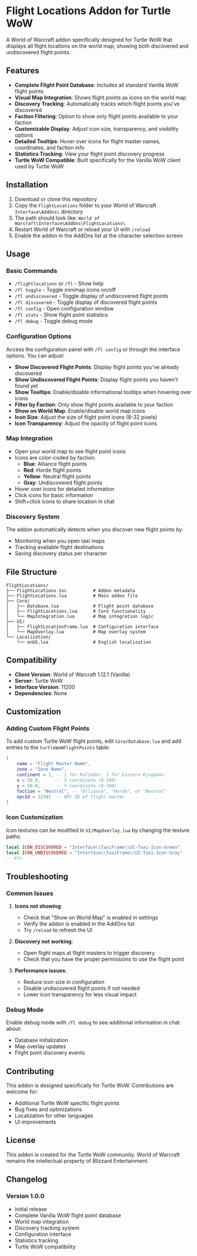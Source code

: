 # Flight Locations Addon for Turtle WoW

A World of Warcraft addon specifically designed for Turtle WoW that displays all flight locations on the world map, showing both discovered and undiscovered flight points.

## Features

- **Complete Flight Point Database**: Includes all standard Vanilla WoW flight points
- **Visual Map Integration**: Shows flight points as icons on the world map
- **Discovery Tracking**: Automatically tracks which flight points you've discovered
- **Faction Filtering**: Option to show only flight points available to your faction
- **Customizable Display**: Adjust icon size, transparency, and visibility options
- **Detailed Tooltips**: Hover over icons for flight master names, coordinates, and faction info
- **Statistics Tracking**: View your flight point discovery progress
- **Turtle WoW Compatible**: Built specifically for the Vanilla WoW client used by Turtle WoW

## Installation

1. Download or clone this repository
2. Copy the `FlightLocations` folder to your World of Warcraft `Interface\AddOns\` directory
3. The path should look like: `World of Warcraft\Interface\AddOns\FlightLocations\`
4. Restart World of Warcraft or reload your UI with `/reload`
5. Enable the addon in the AddOns list at the character selection screen

## Usage

### Basic Commands

- `/flightlocations` or `/fl` - Show help
- `/fl toggle` - Toggle minimap icons on/off
- `/fl undiscovered` - Toggle display of undiscovered flight points
- `/fl discovered` - Toggle display of discovered flight points
- `/fl config` - Open configuration window
- `/fl stats` - Show flight point statistics
- `/fl debug` - Toggle debug mode

### Configuration Options

Access the configuration panel with `/fl config` or through the interface options. You can adjust:

- **Show Discovered Flight Points**: Display flight points you've already discovered
- **Show Undiscovered Flight Points**: Display flight points you haven't found yet
- **Show Tooltips**: Enable/disable informational tooltips when hovering over icons
- **Filter by Faction**: Only show flight points available to your faction
- **Show on World Map**: Enable/disable world map icons
- **Icon Size**: Adjust the size of flight point icons (8-32 pixels)
- **Icon Transparency**: Adjust the opacity of flight point icons

### Map Integration

- Open your world map to see flight point icons
- Icons are color-coded by faction:
  - **Blue**: Alliance flight points
  - **Red**: Horde flight points  
  - **Yellow**: Neutral flight points
  - **Gray**: Undiscovered flight points
- Hover over icons for detailed information
- Click icons for basic information
- Shift+click icons to share location in chat

### Discovery System

The addon automatically detects when you discover new flight points by:

- Monitoring when you open taxi maps
- Tracking available flight destinations
- Saving discovery status per character

## File Structure

```text
FlightLocations/
├── FlightLocations.toc          # Addon metadata
├── FlightLocations.lua          # Main addon file
├── Core/
│   ├── Database.lua             # Flight point database
│   ├── FlightLocations.lua      # Core functionality
│   └── MapIntegration.lua       # Map integration logic
├── UI/
│   ├── FlightLocationFrame.lua  # Configuration interface
│   └── MapOverlay.lua           # Map overlay system
└── Localization/
    └── enUS.lua                 # English localization
```

## Compatibility

- **Client Version**: World of Warcraft 1.12.1 (Vanilla)
- **Server**: Turtle WoW
- **Interface Version**: 11200
- **Dependencies**: None

## Customization

### Adding Custom Flight Points

To add custom Turtle WoW flight points, edit `Core/Database.lua` and add entries to the `turtleWoWFlightPoints` table:

```lua
{
    name = "Flight Master Name",
    zone = "Zone Name",
    continent = 1, -- 1 for Kalimdor, 2 for Eastern Kingdoms
    x = 50.0,      -- X coordinate (0-100)
    y = 50.0,      -- Y coordinate (0-100)
    faction = "Neutral", -- "Alliance", "Horde", or "Neutral"
    npcId = 12345  -- NPC ID of flight master
}
```

### Icon Customization

Icon textures can be modified in `UI/MapOverlay.lua` by changing the texture paths:

```lua
local ICON_DISCOVERED = "Interface\\TaxiFrame\\UI-Taxi-Icon-Green"
local ICON_UNDISCOVERED = "Interface\\TaxiFrame\\UI-Taxi-Icon-Gray"
-- etc.
```

## Troubleshooting

### Common Issues

1. **Icons not showing**:
   - Check that "Show on World Map" is enabled in settings
   - Verify the addon is enabled in the AddOns list
   - Try `/reload` to refresh the UI

2. **Discovery not working**:
   - Open flight maps at flight masters to trigger discovery
   - Check that you have the proper permissions to use the flight point

3. **Performance issues**:
   - Reduce icon size in configuration
   - Disable undiscovered flight points if not needed
   - Lower icon transparency for less visual impact

### Debug Mode

Enable debug mode with `/fl debug` to see additional information in chat about:

- Database initialization
- Map overlay updates
- Flight point discovery events

## Contributing

This addon is designed specifically for Turtle WoW. Contributions are welcome for:

- Additional Turtle WoW specific flight points
- Bug fixes and optimizations
- Localization for other languages
- UI improvements

## License

This addon is created for the Turtle WoW community. World of Warcraft remains the intellectual property of Blizzard Entertainment.

## Changelog

### Version 1.0.0

- Initial release
- Complete Vanilla WoW flight point database
- World map integration
- Discovery tracking system
- Configuration interface
- Statistics tracking
- Turtle WoW compatibility
